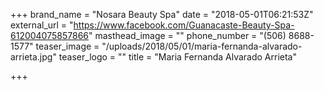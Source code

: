 +++
brand_name = "Nosara Beauty Spa"
date = "2018-05-01T06:21:53Z"
external_url = "https://www.facebook.com/Guanacaste-Beauty-Spa-612004075857866"
masthead_image = ""
phone_number = "(506) 8688-1577"
teaser_image = "/uploads/2018/05/01/maria-fernanda-alvarado-arrieta.jpg"
teaser_logo = ""
title = "Maria Fernanda Alvarado Arrieta"

+++
